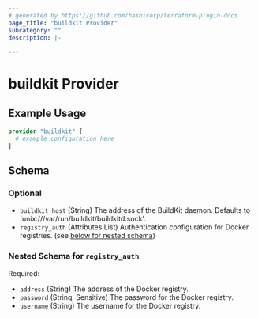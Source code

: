 ```yaml
---
# generated by https://github.com/hashicorp/terraform-plugin-docs
page_title: "buildkit Provider"
subcategory: ""
description: |-
  
---
```


# buildkit Provider



## Example Usage

```terraform
provider "buildkit" {
  # example configuration here
}
```

<!-- schema generated by tfplugindocs -->
## Schema

### Optional

- `buildkit_host` (String) The address of the BuildKit daemon. Defaults to 'unix:///var/run/buildkit/buildkitd.sock'.
- `registry_auth` (Attributes List) Authentication configuration for Docker registries. (see [below for nested schema](#nestedatt--registry_auth))

<a id="nestedatt--registry_auth"></a>
### Nested Schema for `registry_auth`

Required:

- `address` (String) The address of the Docker registry.
- `password` (String, Sensitive) The password for the Docker registry.
- `username` (String) The username for the Docker registry.
